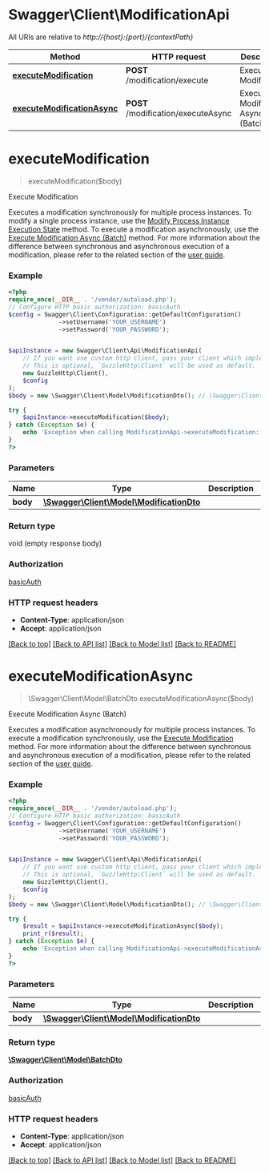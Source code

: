 # Swagger\Client\ModificationApi

All URIs are relative to *http://{host}:{port}/{contextPath}*

Method | HTTP request | Description
------------- | ------------- | -------------
[**executeModification**](ModificationApi.md#executemodification) | **POST** /modification/execute | Execute Modification
[**executeModificationAsync**](ModificationApi.md#executemodificationasync) | **POST** /modification/executeAsync | Execute Modification Async (Batch)

# **executeModification**
> executeModification($body)

Execute Modification

Executes a modification synchronously for multiple process instances. To modify a single process instance, use the [Modify Process Instance Execution State](https://docs.camunda.org/manual/7.21/reference/rest/process-instance/post-modification/) method. To execute a modification asynchronously, use the [Execute Modification Async (Batch)](https://docs.camunda.org/manual/7.21/reference/rest/modification/post-modification-async/) method.  For more information about the difference between synchronous and asynchronous execution of a modification, please refer to the related section of the [user guide](https://docs.camunda.org/manual/7.21/user-guide/process-engine/process-instance-migration.md#executing-a-migration-plan).

### Example
```php
<?php
require_once(__DIR__ . '/vendor/autoload.php');
// Configure HTTP basic authorization: basicAuth
$config = Swagger\Client\Configuration::getDefaultConfiguration()
              ->setUsername('YOUR_USERNAME')
              ->setPassword('YOUR_PASSWORD');


$apiInstance = new Swagger\Client\Api\ModificationApi(
    // If you want use custom http client, pass your client which implements `GuzzleHttp\ClientInterface`.
    // This is optional, `GuzzleHttp\Client` will be used as default.
    new GuzzleHttp\Client(),
    $config
);
$body = new \Swagger\Client\Model\ModificationDto(); // \Swagger\Client\Model\ModificationDto | 

try {
    $apiInstance->executeModification($body);
} catch (Exception $e) {
    echo 'Exception when calling ModificationApi->executeModification: ', $e->getMessage(), PHP_EOL;
}
?>
```

### Parameters

Name | Type | Description  | Notes
------------- | ------------- | ------------- | -------------
 **body** | [**\Swagger\Client\Model\ModificationDto**](../Model/ModificationDto.md)|  | [optional]

### Return type

void (empty response body)

### Authorization

[basicAuth](../../README.md#basicAuth)

### HTTP request headers

 - **Content-Type**: application/json
 - **Accept**: application/json

[[Back to top]](#) [[Back to API list]](../../README.md#documentation-for-api-endpoints) [[Back to Model list]](../../README.md#documentation-for-models) [[Back to README]](../../README.md)

# **executeModificationAsync**
> \Swagger\Client\Model\BatchDto executeModificationAsync($body)

Execute Modification Async (Batch)

Executes a modification asynchronously for multiple process instances. To execute a modification synchronously, use the [Execute Modification](https://docs.camunda.org/manual/7.21/reference/rest/modification/post-modification-sync/) method.  For more information about the difference between synchronous and asynchronous execution of a modification, please refer to the related section of the [user guide](https://docs.camunda.org/manual/7.21/user-guide/process-engine/process-instance-migration.md#executing-a-migration-plan).

### Example
```php
<?php
require_once(__DIR__ . '/vendor/autoload.php');
// Configure HTTP basic authorization: basicAuth
$config = Swagger\Client\Configuration::getDefaultConfiguration()
              ->setUsername('YOUR_USERNAME')
              ->setPassword('YOUR_PASSWORD');


$apiInstance = new Swagger\Client\Api\ModificationApi(
    // If you want use custom http client, pass your client which implements `GuzzleHttp\ClientInterface`.
    // This is optional, `GuzzleHttp\Client` will be used as default.
    new GuzzleHttp\Client(),
    $config
);
$body = new \Swagger\Client\Model\ModificationDto(); // \Swagger\Client\Model\ModificationDto | 

try {
    $result = $apiInstance->executeModificationAsync($body);
    print_r($result);
} catch (Exception $e) {
    echo 'Exception when calling ModificationApi->executeModificationAsync: ', $e->getMessage(), PHP_EOL;
}
?>
```

### Parameters

Name | Type | Description  | Notes
------------- | ------------- | ------------- | -------------
 **body** | [**\Swagger\Client\Model\ModificationDto**](../Model/ModificationDto.md)|  | [optional]

### Return type

[**\Swagger\Client\Model\BatchDto**](../Model/BatchDto.md)

### Authorization

[basicAuth](../../README.md#basicAuth)

### HTTP request headers

 - **Content-Type**: application/json
 - **Accept**: application/json

[[Back to top]](#) [[Back to API list]](../../README.md#documentation-for-api-endpoints) [[Back to Model list]](../../README.md#documentation-for-models) [[Back to README]](../../README.md)

